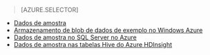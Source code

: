 > [AZURE.SELECTOR]
- [Dados de amostra](../articles/machine-learning/machine-learning-data-science-sample-data.md)
- [Armazenamento de blob de dados de exemplo no Windows Azure](../articles/machine-learning/machine-learning-data-science-sample-data-blob.md)
- [Dados de amostra no SQL Server no Azure](../articles/machine-learning/machine-learning-data-science-sample-data-sql-server.md)
- [Dados de amostra nas tabelas Hive do Azure HDInsight](../articles/machine-learning/machine-learning-data-science-sample-data-hive.md)